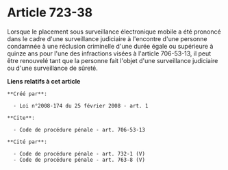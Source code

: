 # Article 723-38

Lorsque le placement sous surveillance électronique mobile a été prononcé dans le cadre d'une surveillance judiciaire à
l'encontre d'une personne condamnée à une réclusion criminelle d'une durée égale ou supérieure à quinze ans pour l'une des
infractions visées à l'article 706-53-13, il peut être renouvelé tant que la personne fait l'objet d'une surveillance
judiciaire ou d'une surveillance de sûreté.

**Liens relatifs à cet article**

	**Créé par**:

	  - Loi n°2008-174 du 25 février 2008 - art. 1

	**Cite**:

	  - Code de procédure pénale - art. 706-53-13

	**Cité par**:

	  - Code de procédure pénale - art. 732-1 (V)
	  - Code de procédure pénale - art. 763-8 (V)
